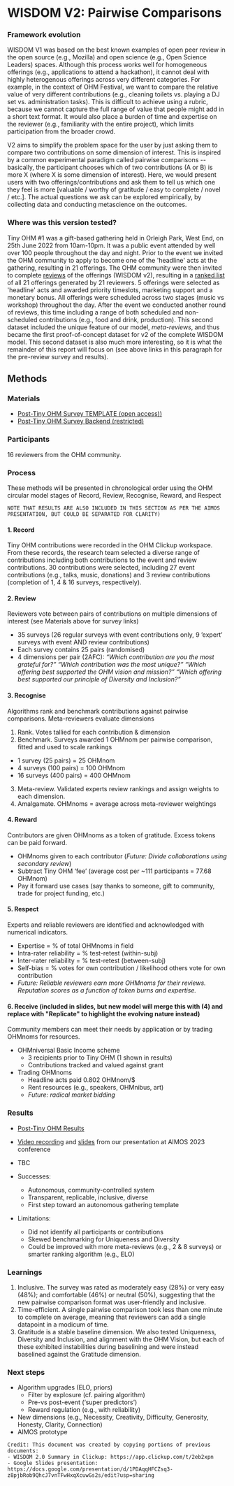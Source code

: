 # WISDOM V2: Pairwise Comparisons

### Framework evolution
WISDOM V1 was based on the best known examples of open peer review in the open source (e.g., Mozilla) and open science (e.g., Open Science Leaders) spaces. Although this process works well for homogeneous offerings (e.g., applications to attend a hackathon), it cannot deal with highly heterogenous offerings across very different categories. For example, in the context of OHM Festival, we want to compare the relative value of very different contributions (e.g., cleaning toilets vs. playing a DJ set vs. administration tasks). This is difficult to achieve using a rubric, because we cannot capture the full range of value that people might add in a short text format. It would also place a burden of time and expertise on the reviewer (e.g., familiarity with the entire project), which limits participation from the broader crowd. 

V2 aims to simplify the problem space for the user by just asking them to compare two contributions on some dimension of interest. This is inspired by a common experimental paradigm called pairwise comparisons -- basically, the participant chooses which of two contributions (A or B) is more X (where X is some dimension of interest). Here, we would present users with two offerings/contributions and ask them to tell us which one they feel is more [valuable / worthy of gratitude / easy to complete / novel / etc.]. The actual questions we ask can be explored empirically, by collecting data and conducting metascience on the outcomes.

### Where was this version tested?
Tiny OHM #1 was a gift-based gathering held in Orleigh Park, West End, on 25th June 2022 from 10am-10pm. It was a public event attended by well over 100 people throughout the day and night. Prior to the event we invited the OHM community to apply to become one of the 'headline' acts at the gathering, resulting in 21 offerings. The OHM community were then invited to complete [reviews](https://docs.google.com/spreadsheets/d/1pQZDUxfWp-bcdKmXRrk9xqruLK9EkOj3TJ03FbdaIDM/edit?usp=sharing) of the offerings (WISDOM v2), resulting in a [ranked list](https://docs.google.com/spreadsheets/d/1UBonYNYcRWKW1PDkZH619Lo8JXC3QqYqPpKx5MDpAyI/edit?usp=sharing) of all 21 offerings generated by 21 reviewers. 5 offerings were selected as 'headline' acts and awarded priority timeslots, marketing support and a monetary bonus. All offerings were scheduled across two stages (music vs workshop) throughout the day. After the event we conducted another round of reviews, this time including a range of both scheduled and non-scheduled contributions (e.g., food and drink, production). This second dataset included the unique feature of our model, _meta-reviews_, and thus became the first proof-of-concept dataset for v2 of the complete WISDOM model. This second dataset is also much more interesting, so it is what the remainder of this report will focus on (see above links in this paragraph for the pre-review survey and results). 

## Methods
### Materials
- [Post-Tiny OHM Survey TEMPLATE (open access))](https://docs.google.com/spreadsheets/d/1tkwqzx2RmbYZXYHtkanUfepgWaoiAusp5NAXUO5jKNc/edit?usp=sharing)
- [Post-Tiny OHM Survey Backend (restricted)](https://docs.google.com/spreadsheets/d/1Z4Y0bLmKW8koYfsDj0iMaQP9yS4P6-WhScdvgzu4-wE/edit?usp=sharing)


### Participants
16 reviewers from the OHM community. 

### Process
These methods will be presented in chronological order using the OHM circular model stages of Record, Review, Recognise, Reward, and Respect 
~~~ 
NOTE THAT RESULTS ARE ALSO INCLUDED IN THIS SECTION AS PER THE AIMOS PRESENTATION, BUT COULD BE SEPARATED FOR CLARITY)
~~~

#### 1. Record
Tiny OHM contributions were recorded in the OHM Clickup workspace. From these records, the research team selected a diverse range of contributions including both contributions to the event and review contributions. 30 contributions were selected, including 27 event contributions (e.g., talks, music, donations) and 3 review contributions (completion of 1, 4 & 16 surveys, respectively). 

#### 2. Review
Reviewers vote between pairs of contributions on multiple dimensions of interest (see Materials above for survey links)

- 35 surveys (26 regular surveys with event contributions only, 9 ’expert’ surveys with event AND review contributions)
- Each survey contains 25 pairs (randomised)
- 4 dimensions per pair (2AFC):
_“Which contribution are you the most grateful for?”
“Which contribution was the most unique?”
“Which offering best supported the OHM vision and mission?”
“Which offering best supported our principle of Diversity and Inclusion?”_

#### 3. Recognise
Algorithms rank and benchmark contributions against pairwise comparisons. Meta-reviewers evaluate dimensions
1. Rank. Votes tallied for each contribution & dimension
2. Benchmark. Surveys awarded 1 OHMnom per pairwise comparison, fitted and used to scale rankings
- 1 survey (25 pairs) = 25 OHMnom
- 4 surveys (100 pairs) = 100 OHMnom
- 16 surveys (400 pairs) = 400 OHMnom
3. Meta-review. Validated experts review rankings and assign weights to each dimension.
4. Amalgamate. OHMnoms = average across meta-reviewer weightings

#### 4. Reward
Contributors are given OHMnoms as a token of gratitude. Excess tokens can be paid forward.
- OHMnoms given to each contributor (_Future: Divide collaborations using secondary review_)
- Subtract Tiny OHM ‘fee’ (average cost per ~111 participants = 77.68 OHMnom)
- Pay it forward use cases (say thanks to someone, gift to community, trade for project funding, etc.)

#### 5. Respect
Experts and reliable reviewers are identified and acknowledged with numerical indicators.
- Expertise = % of total OHMnoms in field
- Intra-rater reliability = % test-retest (within-subj)
- Inter-rater reliability = % test-retest (between-subj)
- Self-bias = % votes for own contribution / likelihood others vote for own contribution
- _Future: Reliable reviewers earn more OHMnoms for their reviews. Reputation scores as a function of token burns and expertise._

#### 6. Receive (included in slides, but new model will merge this with (4) and replace with "Replicate" to highlight the evolving nature instead)
Community members can meet their needs by application or by trading OHMnoms for resources.
- OHMniversal Basic Income scheme
  - 3 recipients prior to Tiny OHM (1 shown in results)
  - Contributions tracked and valued against grant
- Trading OHMnoms
  - Headline acts paid 0.802 OHMnom/$
  - Rent resources (e.g., speakers, OHMnibus, art)
  - _Future: radical market bidding_

### Results
- [Post-Tiny OHM Results](https://docs.google.com/spreadsheets/d/1HS7HFa9y6PfF61_wTuCAbj9RTHe94VLXulS0pDYgtns/edit?usp=sharing)
- [Video recording](https://youtu.be/NHgG599NoSk?si=CKAcxIM36oMvLlPc) and [slides](https://docs.google.com/presentation/d/1PDAqqHFCZsq3-z8pjbRob9QhcJ7vnTFwHxqXcuwGs2s/edit?usp=sharing) from our presentation at AIMOS 2023 conference
- TBC

- Successes:
  - Autonomous, community-controlled system
  - Transparent, replicable, inclusive, diverse
  - First step toward an autonomous gathering template
- Limitations:
  - Did not identify all participants or contributions 
  - Skewed benchmarking for Uniqueness and Diversity
  - Could be improved with more meta-reviews (e.g., 2 & 8 surveys) or smarter ranking algorithm (e.g., ELO)

### Learnings
1. Inclusive. The survey was rated as moderately easy (28%) or very easy (48%); and comfortable (46%) or neutral (50%), suggesting that the new pairwise comparison format was user-friendly and inclusive. 
2. Time-efficient. A single pairwise comparison took less than one minute to complete on average, meaning that reviewers can add a single datapoint in a modicum of time. 
3. Gratitude is a stable baseline dimension. We also tested Uniqueness, Diversity and Inclusion, and alignment with the OHM Vision, but each of these exhibited instabilities during baselining and were instead baselined against the Gratitude dimension. 

### Next steps
- Algorithm upgrades (ELO, priors)
  - Filter by explosure (cf. pairing algorithm)
  - Pre-vs post-event (‘super predictors’)
  - Reward regulation (e.g., with reliability)
- New dimensions (e.g., Necessity, Creativity, Difficulty, Generosity, Honesty, Clarity, Connection)
- AIMOS prototype


~~~
Credit: This document was created by copying portions of previous documents:
- WISDOM 2.0 Summary in Clickup: https://app.clickup.com/t/2eb2xpn
- Google Slides presentation: https://docs.google.com/presentation/d/1PDAqqHFCZsq3-z8pjbRob9QhcJ7vnTFwHxqXcuwGs2s/edit?usp=sharing

